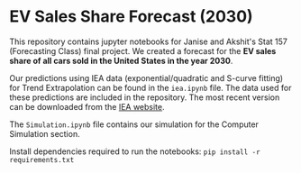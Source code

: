 # EV Sales Share Forecast (2030)

This repository contains jupyter notebooks for Janise and Akshit's Stat 157 (Forecasting Class) final project.
We created a forecast for the **EV sales share of all cars sold in the United States in the year 2030**.

Our predictions using IEA data (exponential/quadratic and S-curve fitting) for Trend Extrapolation can be found in the `iea.ipynb` file.
The data used for these predictions are included in the repository.
The most recent version can be downloaded from the [IEA website](https://api.iea.org/evs/?parameter=EV%20sales%20share&mode=Cars&category=Historical&csv=true).

The `Simulation.ipynb` file contains our simulation for the Computer Simulation section.

Install dependencies required to run the notebooks:
`pip install -r requirements.txt`
